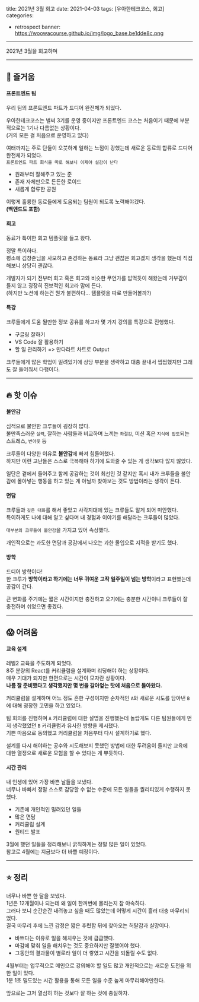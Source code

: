 title: 2021년 3월 회고
date: 2021-04-03
tags: [우아한테크코스, 회고]
categories:
- retrospect
banner: https://woowacourse.github.io/img/logo_base.be1dde8c.png

---

2021년 3월을 회고하며

<!-- more -->

---

## 🤩 즐거움

#### 프론트엔드 팀

우리 팀의 프론트엔드 파트가 드디어 완전체가 되었다.

우아한테크코스는 벌써 3기를 운영 중이지만 프론트엔드 코스는 처음이기 때문에 부분적으로는 1기나 다름없는 상황이다.  
(거의 모든 걸 처음으로 운영하고 있다)

여태까지는 주로 단둘이 오붓하게 일하는 느낌이 강했는데 새로운 동료의 합류로 드디어 완전체가 되었다.  
`프론트엔드 파트 회식을 따로 해보니 이제야 실감이 난다`

- 원래부터 잘해주고 있는 준
- 존재 자체만으로 든든한 로이드
- 새롭게 합류한 공원

이렇게 훌륭한 동료들에게 도움되는 팀원이 되도록 노력해야겠다.  
**(백엔드도 포함)**

#### 회고

동료가 특이한 회고 템플릿을 들고 왔다.

정말 특이하다.  
평소에 김창준님을 사모하고 존경하는 동료라 그냥 괜찮은 회고겠지 생각을 했는데 직접 해보니 상당히 괜찮다.

개발자가 되기 전부터 회고 혹은 회고와 비슷한 무언가를 밥먹듯이 해왔는데 거부감이 들지 않고 굉장히 진보적인 회고라 맘에 든다.  
(하지만 노션에 하는건 뭔가 불편하다... 템플릿을 따로 만들어볼까?)

#### 특강

크루들에게 도움 될만한 정보 공유를 하고자 몇 가지 강의를 특강으로 진행했다.

- 구글링 잘하기
- VS Code 잘 활용하기
- 할 일 관리하기 => 만다라트 차트로 Output

크루들에게 많은 학업이 밀려있기에 상당 부분을 생략하고 대충 끝내서 찝찝했지만 그래도 잘 들어줘서 다행이다.

---

## 🔥 핫 이슈

#### 불안감

심적으로 불안한 크루들이 굉장히 많다.  
불만족스러운 `실력`, 잘하는 사람들과 비교하며 느끼는 `좌절감`, 미션 혹은 `지식에 압도`되는 스트레스, `번아웃` 등

크루들이 다양한 이유로 **불안감**에 빠져 힘들어했다.  
하지만 이런 고난들은 스스로 극복해야 하기에 도와줄 수 있는 게 생각보다 많지 않았다.

일단은 곁에서 들어주고 함께 공감하는 것이 최선인 것 같지만
혹시 내가 크루들을 불안감에 몰아넣는 행동을 하고 있는 게 아닐까 찾아보는 것도 방법이라는 생각이 든다.

#### 면담

크루들과 `깊은 대화`를 해서 좋았고 사각지대에 있는 크루들도 알게 되어 미안했다.  
특이하게도 나에 대해 알고 싶다며 내 경험과 이야기를 해달라는 크루들이 많았다.

`대부분의 크루들이 불안감`을 가지고 있어 속상했다.

개인적으로는 과도한 면담과 공감에서 나오는 과한 몰입으로 지적을 받기도 했다.

#### 방학

드디어 방학이다!  
한 크루가 **방학이라고 하기에는 너무 귀여운 고작 일주일이 넘는 방학**이라고 표현했는데 공감이 간다.

큰 변화를 주기에는 짧은 시간이지만 충전하고 오기에는 충분한 시간이니 크루들이 잘 충전하며 쉬었으면 좋겠다.

---

## 😱 어려움

#### 교육 설계

레벨2 교육을 주도하게 되었다.  
8주 분량의 React를 커리큘럼을 설계하며 리딩해야 하는 상황이다.  
매우 기대가 되지만 한편으로는 시간이 모자란 상황이다.  
**나름 잘 준비했다고 생각했지만 몇 번을 갈아엎는 탓에 처음으로 돌아왔다.**

커리큘럼을 설계하며 어느 정도 흔한 구성이지만 순차적인 `A`와 새로운 시도를 담아낸 `B`에 대해 굉장한 고민을 하고 있었다.

팀 회의를 진행하며 `A` 커리큘럼에 대한 설명을 진행했는데 놀랍게도 다른 팀원들에게 먼저 생각했었던 `B` 커리큘럼과 유사한 방향을 제시했다.  
기쁜 마음으로 동의했고 커리큘럼을 처음부터 다시 설계하기로 했다.

설계를 다시 해야하는 공수와 시도해보지 못했던 방법에 대한 두려움이 들지만 교육에 대한 열정으로 새로운 모험을 할 수 있다는 게 뿌듯하다.

#### 시간 관리

내 인생에 있어 가장 바쁜 날들을 보냈다.  
너무나 바빠서 정말 스스로 감당할 수 없는 수준에 모든 일들을 퀄리티있게 수행하지 못했다.

- 기존에 개인적인 밀려있던 일들
- 많은 면담
- 커리큘럼 설계
- 원티드 발표

3월에 했던 일들을 정리해보니 굵직하게는 정말 많은 일이 있었다.  
참고로 4월에는 지금보다 더 바쁠 예정이다.

---

## ⭐️ 정리

너무나 바쁜 한 달을 보냈다.  
1년은 12개월이나 되는데 왜 일이 한꺼번에 몰리는지 참 야속하다.  
그러다 보니 순간순간 내려놓고 싶을 때도 많았는데 어떻게 시간이 흘러 대충 마무리되었다.  
결국 마무리 후에 느낀 감정은 짧은 후련함 뒤에 찾아오는 허탈감과 실망이다.

- 바쁘다는 이유로 일을 해치우는 것에 급급했다.
- 마감에 맞춰 일을 해치우는 것도 중요하지만 잘했어야 했다.
- 그동안의 결과물이 별로라 일이 더 쌓였고 시간을 되돌릴 수도 없다.

4월부터는 업무적으로 메인으로 강의해야 할 일도 많고 개인적으로는 새로운 도전을 위한 일이 있다.  
1분 1초 밀도있는 시간 활용을 통해 모든 일을 수준 높게 마무리해야만한다.

앞으로는 그저 열심히 하는 것보다 잘 하는 것에 충실하자.
